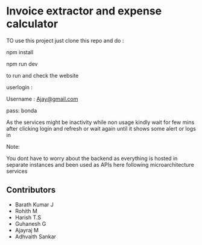 # Invoice extractor and expense calculator

TO use this project just clone this repo and do : 

npm install

npm run dev 

to run and check the website 

userlogin :

Username : Ajay@gmail.com

pass: bonda

As the services might be inactivity while non usage kindly wait for few mins after clicking login and refresh or wait again until it shows some alert or logs in

Note:

You dont have to worry about the backend as everything is hosted in separate instances and been used as APIs here following microarchitecture services 


## Contributors

- Barath Kumar J
- Rohith M
- Harish T.S
- Guhanesh G
- Ajayraj M
- Adhvaith Sankar
